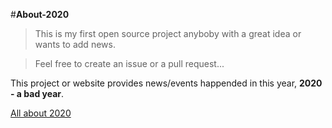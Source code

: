 #**About-2020**

> This is my first open source project anyboby with a great idea or wants to add news.

> Feel free to create an issue or a pull request...

This project or website provides news/events happended in this year, **2020 - a bad year**.

[All about 2020](https://www.github.com/sanyam121R/About-2020)
